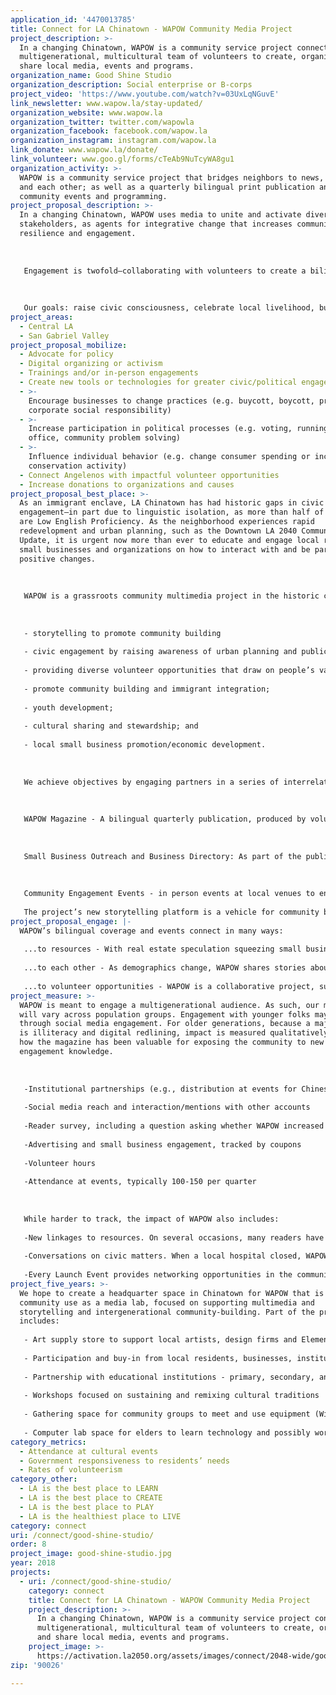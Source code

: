 ```yaml
---
application_id: '4470013785'
title: Connect for LA Chinatown - WAPOW Community Media Project
project_description: >-
  In a changing Chinatown, WAPOW is a community service project connecting a
  multigenerational, multicultural team of volunteers to create, organize and
  share local media, events and programs.
organization_name: Good Shine Studio
organization_description: Social enterprise or B-corps
project_video: 'https://www.youtube.com/watch?v=03UxLqNGuvE'
link_newsletter: www.wapow.la/stay-updated/
organization_website: www.wapow.la
organization_twitter: twitter.com/wapowla
organization_facebook: facebook.com/wapow.la
organization_instagram: instagram.com/wapow.la
link_donate: www.wapow.la/donate/
link_volunteer: www.goo.gl/forms/cTeAb9NuTcyWA8gu1
organization_activity: >-
  WAPOW is a community service project that bridges neighbors to news, resources
  and each other; as well as a quarterly bilingual print publication and
  community events and programming.
project_proposal_description: >-
  In a changing Chinatown, WAPOW uses media to unite and activate diverse
  stakeholders, as agents for integrative change that increases community power,
  resilience and engagement. 
   
   
   
   Engagement is twofold—collaborating with volunteers to create a bilingual quarterly; then sharing knowledge in print, online and at events.
   
   
   
   Our goals: raise civic consciousness, celebrate local livelihood, build empathy, and advocate for creative placekeeping, cultural stewardship and sustainable economic development.
project_areas:
  - Central LA
  - San Gabriel Valley
project_proposal_mobilize:
  - Advocate for policy
  - Digital organizing or activism
  - Trainings and/or in-person engagements
  - Create new tools or technologies for greater civic/political engagement
  - >-
    Encourage businesses to change practices (e.g. buycott, boycott, promote
    corporate social responsibility)
  - >-
    Increase participation in political processes (e.g. voting, running for
    office, community problem solving)
  - >-
    Influence individual behavior (e.g. change consumer spending or increase
    conservation activity)
  - Connect Angelenos with impactful volunteer opportunities
  - Increase donations to organizations and causes
project_proposal_best_place: >-
  As an immigrant enclave, LA Chinatown has had historic gaps in civic
  engagement—in part due to linguistic isolation, as more than half of residents
  are Low English Proficiency. As the neighborhood experiences rapid
  redevelopment and urban planning, such as the Downtown LA 2040 Community Plan
  Update, it is urgent now more than ever to educate and engage local residents,
  small businesses and organizations on how to interact with and be part of
  positive changes.
   
   
   
   WAPOW is a grassroots community multimedia project in the historic cultural urban neighborhood of LA Chinatown that uses narrative arts to advance various objectives including: 
   
   
   
   - storytelling to promote community building
   
   - civic engagement by raising awareness of urban planning and public services 
   
   - providing diverse volunteer opportunities that draw on people’s varied skills in art, translation, writing, event planning, etc.
   
   - promote community building and immigrant integration;
   
   - youth development;
   
   - cultural sharing and stewardship; and
   
   - local small business promotion/economic development. 
   
   
   
   We achieve objectives by engaging partners in a series of interrelated activities: 
   
   
   
   WAPOW Magazine - A bilingual quarterly publication, produced by volunteer community contributors, focused on community news and cultural highlights, that also lead conversations on civic issues otherwise not covered in mainstream and ethnic media.
   
   
   
   Small Business Outreach and Business Directory: As part of the publication, small businesses may access free or low-cost graphic design or translation services to help broaden their community reach.They will also be able to place advertisements, with ad spaces prioritized for local small businesses. Currently, older legacy businesses struggle to reach newer generations, and newer businesses struggle to reach older generations, in part due to branding or linguistic barriers. Conversations with businesses may also include counseling on how to increase reach—whether by adding translation or trying online marketing. Concurrently, we will be developing a small business directory that will feature older and new businesses to capture the different types of businesses in Chinatown. 
   
   
   
   Community Engagement Events - in person events at local venues to engage the public in meaningful interactions and dialogues. Opportunities include movie screenings, housing rights workshops, community panels on local issues, and cultural activities. 
   
   The project’s new storytelling platform is a vehicle for community building around important issues of shared interest. It also provides new ways to access community resources, and opportunities for people to activate and connect—either actively as volunteers or event-goers, or passively as readers. The focus on storytelling helps build empathy and mutual understanding across different generations, experiences, histories and perspectives, toward building community cohesion and resilience.
project_proposal_engage: |-
  WAPOW’s bilingual coverage and events connect in many ways:
   
   ...to resources - With real estate speculation squeezing small businesses and residents—95 percent are renters, and about a quarter are fixed-income seniors—WAPOW is a tool, training locals on City planning processes and highlighting available supports—e.g., tenant rights and small business assistance. 
   
   ...to each other - As demographics change, WAPOW shares stories about people and places to celebrate local heritage, build empathy across cultures and generations, and encourage community-building and stewardship. Every quarter, we choose a theme to guide conversation around issues otherwise not covered by mainstream or ethnic media. In Issue 2, “Family Traditions,” we brought Chinatown chefs from different backgrounds around a dinner conversation on their family traditions. In Issue 3, “Roots,” we held a tour of LA State Historic Park, and guest speaker Robert Garcia of the former Chinatown Yards Alliance, shared his experience with the coalition that fought for the park. In Issue 4, we'll celebrate New Chinatown’s 80th Anniversary, and ask locals their hopes for the next 80 years, to start conversation on community visioning. 
   
   ...to volunteer opportunities - WAPOW is a collaborative project, successful because it leverages contributors’ strengths to contribute in ways that are meaningful—through artwork, language competencies, people skills, event planning, cooking, etc. It will continue engaging different partners.
project_measure: >-
  WAPOW is meant to engage a multigenerational audience. As such, our metrics
  will vary across population groups. Engagement with younger folks may be
  through social media engagement. For older generations, because a major issue
  is illiteracy and digital redlining, impact is measured qualitatively—such as
  how the magazine has been valuable for exposing the community to new civic
  engagement knowledge.
   
   
   
   -Institutional partnerships (e.g., distribution at events for Chinese American Museum, C.A.C.A., CAUSE, AAAJ, API Forward Movement, Chinatown Service Center, OCA-GLA, LA State Historic Park, etc.)
   
   -Social media reach and interaction/mentions with other accounts
   
   -Reader survey, including a question asking whether WAPOW increased awareness of community affairs
   
   -Advertising and small business engagement, tracked by coupons
   
   -Volunteer hours 
   
   -Attendance at events, typically 100-150 per quarter
   
   
   
   While harder to track, the impact of WAPOW also includes:
   
   -New linkages to resources. On several occasions, many readers have commented that the bilingual Resources Directory page has been the most valuable.
   
   -Conversations on civic matters. When a local hospital closed, WAPOW sent a student to Alpine Park to monitor resident reactions. Of 6 seniors interviewed, half did not know about the closure, and several commented that the services were lacking. 
   
   -Every Launch Event provides networking opportunities in the communitiy.
project_five_years: >-
  We hope to create a headquarter space in Chinatown for WAPOW that is open for
  community use as a media lab, focused on supporting multimedia and
  storytelling and intergenerational community-building. Part of the programming
  includes:
   
   - Art supply store to support local artists, design firms and Elementary students
   
   - Participation and buy-in from local residents, businesses, institutions new and old. There are many community organizations that are doing great work. All of them need media production to share their work and tell the story.
   
   - Partnership with educational institutions - primary, secondary, and post-secondary education; as well as local archival institutions like Chinese Historical Society of Southern California, which has a lot of raw materials waiting to be produced/finished into stories for broader consumption.
   
   - Workshops focused on sustaining and remixing cultural traditions
   
   - Gathering space for community groups to meet and use equipment (Wifi, software, etc.), while incubating and marketing their Chinatown-serving projects
   
   - Computer lab space for elders to learn technology and possibly work with Visual Communications to organize a Digital Histories program that teaches seniors to make movies about their own lives
category_metrics:
  - Attendance at cultural events
  - Government responsiveness to residents’ needs
  - Rates of volunteerism
category_other:
  - LA is the best place to LEARN
  - LA is the best place to CREATE
  - LA is the best place to PLAY
  - LA is the healthiest place to LIVE
category: connect
uri: /connect/good-shine-studio/
order: 8
project_image: good-shine-studio.jpg
year: 2018
projects:
  - uri: /connect/good-shine-studio/
    category: connect
    title: Connect for LA Chinatown - WAPOW Community Media Project
    project_description: >-
      In a changing Chinatown, WAPOW is a community service project connecting a
      multigenerational, multicultural team of volunteers to create, organize
      and share local media, events and programs.
    project_image: >-
      https://activation.la2050.org/assets/images/connect/2048-wide/good-shine-studio.jpg
zip: '90026'

---
```

